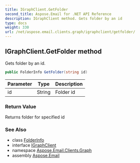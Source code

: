 ```yaml
---
title: IGraphClient.GetFolder
second_title: Aspose.Email for .NET API Reference
description: IGraphClient method. Gets folder by an id
type: docs
weight: 330
url: /net/aspose.email.clients.graph/igraphclient/getfolder/
---
```

## IGraphClient.GetFolder method

Gets folder by an id.

```csharp
public FolderInfo GetFolder(string id)
```

| Parameter | Type | Description |
| --- | --- | --- |
| id | String | Folder id |

### Return Value

Returns folder for specified id

### See Also

* class [FolderInfo](../../folderinfo/)
* interface [IGraphClient](../)
* namespace [Aspose.Email.Clients.Graph](../../igraphclient/)
* assembly [Aspose.Email](../../../)


